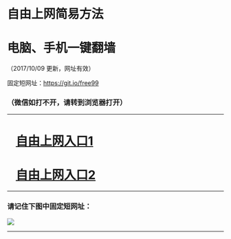 ﻿# 自由上网简易方法

# 电脑、手机一键翻墙

（2017/10/09 更新，网址有效）

固定短网址：https://git.io/free99

### （微信如打不开，请转到浏览器打开）


***





# &nbsp;&nbsp; <a href="http://ft2693024045.fwq-tz-1001.info/fwqtz01.html?t=10090019675 " target="_blank">自由上网入口1</a>
# &nbsp;&nbsp; <a href="http://ft2559830576.fwq-tz-1002.info/fwqtz02.html?t=100900130729 " target="_blank">自由上网入口2</a>
***

### 请记住下图中固定短网址：

<img src="https://s3-us-west-2.amazonaws.com/fwq-1001/yjfq-20170905okok.png" /> 


***

